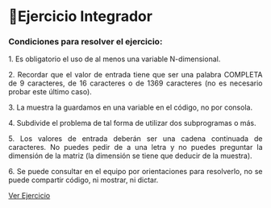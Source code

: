 # 🎏Ejercicio Integrador

### Condiciones para resolver el ejercicio:

<p align="justify">
1. Es obligatorio el uso de al menos una variable N-dimensional.</p>
<p align="justify">2. Recordar que el valor de entrada tiene que ser una palabra COMPLETA de 9 caracteres, de 16 caracteres o de 1369 caracteres (no es necesario probar este último caso).</p>
<p align="justify">3. La muestra la guardamos en una variable en el código, no por consola.</p>
<p align="justify">4. Subdivide el problema de tal forma de utilizar dos subprogramas o más.</p>
<p align="justify">5. Los valores de entrada deberán ser una cadena continuada de caracteres. No puedes pedir de a una letra y no puedes preguntar la dimensión de la matriz (la dimensión se tiene que deducir de la muestra).</p>
<p align="justify">6. Se puede consultar en el equipo por orientaciones para resolverlo, no se puede compartir código, ni mostrar, ni dictar.</p>

[Ver Ejercicio](https://drive.google.com/file/d/13OBSdGEMHmZXW6dq0zsL5AcPPkl67Io4/view)
